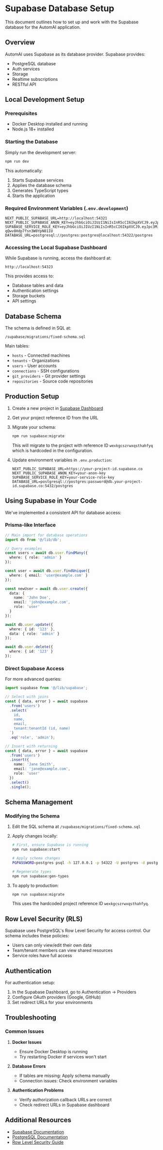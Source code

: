 # Supabase Database Setup

This document outlines how to set up and work with the Supabase database for the AutomAI application.

## Overview

AutomAI uses Supabase as its database provider. Supabase provides:

- PostgreSQL database
- Auth services
- Storage
- Realtime subscriptions
- RESTful API

## Local Development Setup

### Prerequisites

- Docker Desktop installed and running
- Node.js 18+ installed

### Starting the Database

Simply run the development server:

```bash
npm run dev
```

This automatically:
1. Starts Supabase services
2. Applies the database schema
3. Generates TypeScript types
4. Starts the application

### Required Environment Variables (`.env.development`)

```
NEXT_PUBLIC_SUPABASE_URL=http://localhost:54321
NEXT_PUBLIC_SUPABASE_ANON_KEY=eyJhbGciOiJIUzI1NiIsInR5cCI6IkpXVCJ9.eyJpc3MiOiJzdXBhYmFzZS1kZW1vIiwicm9sZSI6ImFub24iLCJleHAiOjE5ODM4MTI5OTZ9.CRXP1A7WOeoJeXxjNni43kdQwgnWNReilDMblYTn_I0
SUPABASE_SERVICE_ROLE_KEY=eyJhbGciOiJIUzI1NiIsInR5cCI6IkpXVCJ9.eyJpc3MiOiJzdXBhYmFzZS1kZW1vIiwicm9sZSI6InNlcnZpY2Vfcm9sZSIsImV4cCI6MTk4MzgxMjk5Nn0.EGIM96RAZx35lJzdJsyH-qQwv8Hdp7fsn3W0YpN81IU
DATABASE_URL=postgresql://postgres:postgres@localhost:54322/postgres
```

### Accessing the Local Supabase Dashboard

While Supabase is running, access the dashboard at:

```
http://localhost:54323
```

This provides access to:
- Database tables and data
- Authentication settings
- Storage buckets
- API settings

## Database Schema

The schema is defined in SQL at:

```
/supabase/migrations/fixed-schema.sql
```

Main tables:
- `hosts` - Connected machines
- `tenants` - Organizations
- `users` - User accounts
- `connections` - SSH configurations
- `git_providers` - Git provider settings
- `repositories` - Source code repositories

## Production Setup

1. Create a new project in [Supabase Dashboard](https://app.supabase.com/)

2. Get your project reference ID from the URL

3. Migrate your schema:
   ```bash
   npm run supabase:migrate
   ```

   This will migrate to the project with reference ID `wexkgcszrwxqsthahfyq` which is hardcoded in the configuration.

4. Update environment variables in `.env.production`:
   ```
   NEXT_PUBLIC_SUPABASE_URL=https://your-project-id.supabase.co
   NEXT_PUBLIC_SUPABASE_ANON_KEY=your-anon-key
   SUPABASE_SERVICE_ROLE_KEY=your-service-role-key
   DATABASE_URL=postgresql://postgres:password@db.your-project-id.supabase.co:5432/postgres
   ```

## Using Supabase in Your Code

We've implemented a consistent API for database access:

### Prisma-like Interface

```typescript
// Main import for database operations
import db from '@/lib/db';

// Query examples
const users = await db.user.findMany({
  where: { role: 'admin' }
});

const user = await db.user.findUnique({
  where: { email: 'user@example.com' }
});

const newUser = await db.user.create({
  data: {
    name: 'John Doe',
    email: 'john@example.com',
    role: 'user'
  }
});

await db.user.update({
  where: { id: '123' },
  data: { role: 'admin' }
});

await db.user.delete({
  where: { id: '123' }
});
```

### Direct Supabase Access

For more advanced queries:

```typescript
import supabase from '@/lib/supabase';

// Select with joins
const { data, error } = await supabase
  .from('users')
  .select(`
    id, 
    name, 
    email, 
    tenant:tenantId (id, name)
  `)
  .eq('role', 'admin');

// Insert with returning
const { data, error } = await supabase
  .from('users')
  .insert({
    name: 'Jane Smith',
    email: 'jane@example.com',
    role: 'user'
  })
  .select()
  .single();
```

## Schema Management

### Modifying the Schema

1. Edit the SQL schema at `/supabase/migrations/fixed-schema.sql`
2. Apply changes locally:
   ```bash
   # First, ensure Supabase is running
   npm run supabase:start

   # Apply schema changes
   PGPASSWORD=postgres psql -h 127.0.0.1 -p 54322 -U postgres -d postgres -f supabase/migrations/fixed-schema.sql

   # Regenerate types
   npm run supabase:gen-types
   ```
3. To apply to production:
   ```bash
   npm run supabase:migrate
   ```

   This uses the hardcoded project reference ID `wexkgcszrwxqsthahfyq`.

## Row Level Security (RLS)

Supabase uses PostgreSQL's Row Level Security for access control. Our schema includes these policies:

- Users can only view/edit their own data
- Team/tenant members can view shared resources
- Service roles have full access

## Authentication

For authentication setup:

1. In the Supabase Dashboard, go to Authentication → Providers
2. Configure OAuth providers (Google, GitHub)
3. Set redirect URLs for your environments

## Troubleshooting

### Common Issues

1. **Docker Issues**
   - Ensure Docker Desktop is running
   - Try restarting Docker if services won't start

2. **Database Errors**
   - If tables are missing: Apply schema manually
   - Connection issues: Check environment variables

3. **Authentication Problems**
   - Verify authorization callback URLs are correct
   - Check redirect URLs in Supabase dashboard

## Additional Resources

- [Supabase Documentation](https://supabase.com/docs)
- [PostgreSQL Documentation](https://www.postgresql.org/docs/)
- [Row Level Security Guide](https://supabase.com/docs/guides/auth/row-level-security)